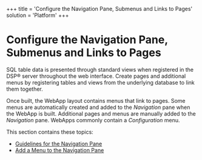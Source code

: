 +++
title = 'Configure the Navigation Pane, Submenus and Links to Pages'
solution = 'Platform'
+++

# Configure the Navigation Pane, Submenus and Links to Pages

SQL table data is presented through standard views when registered in
the DSP® server throughout the web interface. Create pages and
additional menus by registering tables and views from the underlying
database to link them together.

Once built, the WebApp layout contains menus that link to pages. Some
menus are automatically created and added to the *Navigation* pane when
the WebApp is built. Additional pages and menus are manually added to
the *Navigation* pane. WebApps commonly contain a *Configuration* menu.

This section contains these topics:

  - [Guidelines for the Navigation
    Pane](Guidelines_for_the_Navigation_Pane)
  - [Add a Menu to the Navigation
    Pane](Add_a_Menu_to_the_Navigation_Pane)
